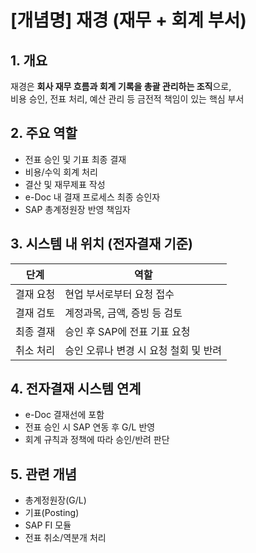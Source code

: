 # [개념명] 재경 (재무 + 회계 부서)

## 1. 개요
재경은 **회사 재무 흐름과 회계 기록을 총괄 관리하는 조직**으로,  
비용 승인, 전표 처리, 예산 관리 등 금전적 책임이 있는 핵심 부서

## 2. 주요 역할
- 전표 승인 및 기표 최종 결재
- 비용/수익 회계 처리
- 결산 및 재무제표 작성
- e-Doc 내 결재 프로세스 최종 승인자
- SAP 총계정원장 반영 책임자

## 3. 시스템 내 위치 (전자결재 기준)
| 단계    | 역할                     |
| ----- | ---------------------- |
| 결재 요청 | 현업 부서로부터 요청 접수         |
| 결재 검토 | 계정과목, 금액, 증빙 등 검토      |
| 최종 결재 | 승인 후 SAP에 전표 기표 요청     |
| 취소 처리 | 승인 오류나 변경 시 요청 철회 및 반려 |

## 4. 전자결재 시스템 연계
- e-Doc 결재선에 포함
- 전표 승인 시 SAP 연동 후 G/L 반영
- 회계 규칙과 정책에 따라 승인/반려 판단

## 5. 관련 개념
- 총계정원장(G/L)
- 기표(Posting)
- SAP FI 모듈
- 전표 취소/역분개 처리
